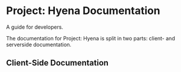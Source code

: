 # Project: Hyena Documentation
A guide for developers.

The documentation for Project: Hyena is split in two parts: client- and serverside documentation.

## Client-Side Documentation
